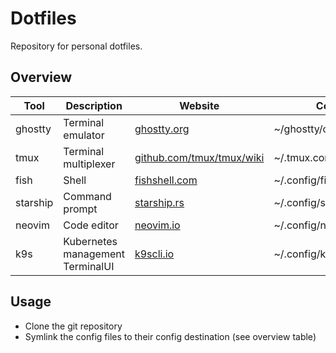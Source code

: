 # Dotfiles

Repository for personal dotfiles.

## Overview

| Tool | Description | Website | Config |
| ---- | ----------- | ------- | ----------- |
| ghostty | Terminal emulator | [ghostty.org](https://ghostty.org) | ~/ghostty/config |
| tmux | Terminal multiplexer | [github.com/tmux/tmux/wiki](https://github.com/tmux/tmux/wiki) | ~/.tmux.conf |
| fish | Shell | [fishshell.com](https://fishshell.com/) | ~/.config/fish/config.fish |
| starship | Command prompt | [starship.rs](https://starship.rs/) | ~/.config/starship.toml |
| neovim | Code editor | [neovim.io](https://neovim.io/) | ~/.config/nvim |
| k9s | Kubernetes management TerminalUI | [k9scli.io](https://k9scli.io/) | ~/.config/k9s |

## Usage

* Clone the git repository
* Symlink the config files to their config destination (see overview table)

